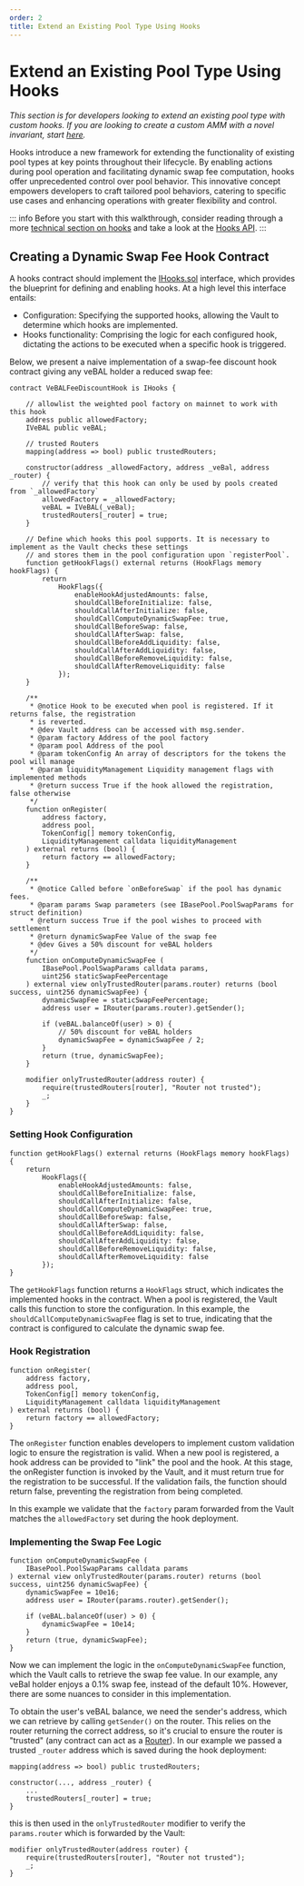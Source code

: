 ```yaml
---
order: 2
title: Extend an Existing Pool Type Using Hooks
---
```


# Extend an Existing Pool Type Using Hooks

_This section is for developers looking to extend an existing pool type with custom hooks. If you are looking to create a custom AMM with a novel invariant, start [here](/build-a-custom-amm/build-an-amm/create-custom-amm-with-novel-invariant.html)._

Hooks introduce a new framework for extending the functionality of existing pool types at key points throughout their lifecycle. By enabling actions during pool operation and facilitating dynamic swap fee computation, hooks offer unprecedented control over pool behavior. This innovative concept empowers developers to craft tailored pool behaviors, catering to specific use cases and enhancing operations with greater flexibility and control.

::: info
Before you start with this walkthrough, consider reading through a more [technical section on hooks](/concepts/core-concepts/hooks.html#hook-contracts) and take a look at the [Hooks API](/developer-reference/contracts/hooks-api.html).
:::

## Creating a Dynamic Swap Fee Hook Contract

A hooks contract should implement the [IHooks.sol](https://github.com/balancer/balancer-v3-monorepo/blob/main/pkg/interfaces/contracts/vault/IHooks.sol) interface, which provides the blueprint for defining and enabling hooks. At a high level this interface entails:
* Configuration: Specifying the supported hooks, allowing the Vault to determine which hooks are implemented.
* Hooks functionality: Comprising the logic for each configured hook, dictating the actions to be executed when a specific hook is triggered.

Below, we present a naive implementation of a swap-fee discount hook contract giving any veBAL holder a reduced swap fee:

```solidity
contract VeBALFeeDiscountHook is IHooks {

    // allowlist the weighted pool factory on mainnet to work with this hook
    address public allowedFactory;
    IVeBAL public veBAL;

    // trusted Routers
    mapping(address => bool) public trustedRouters;

    constructor(address _allowedFactory, address _veBal, address _router) {
        // verify that this hook can only be used by pools created from `_allowedFactory`
        allowedFactory = _allowedFactory;
        veBAL = IVeBAL(_veBal);
        trustedRouters[_router] = true;
    }

    // Define which hooks this pool supports. It is necessary to implement as the Vault checks these settings
    // and stores them in the pool configuration upon `registerPool`.
    function getHookFlags() external returns (HookFlags memory hookFlags) {
        return
            HookFlags({
                enableHookAdjustedAmounts: false,
                shouldCallBeforeInitialize: false,
                shouldCallAfterInitialize: false,
                shouldCallComputeDynamicSwapFee: true,
                shouldCallBeforeSwap: false,
                shouldCallAfterSwap: false,
                shouldCallBeforeAddLiquidity: false,
                shouldCallAfterAddLiquidity: false,
                shouldCallBeforeRemoveLiquidity: false,
                shouldCallAfterRemoveLiquidity: false
            });
    }

    /**
     * @notice Hook to be executed when pool is registered. If it returns false, the registration
     * is reverted.
     * @dev Vault address can be accessed with msg.sender.
     * @param factory Address of the pool factory
     * @param pool Address of the pool
     * @param tokenConfig An array of descriptors for the tokens the pool will manage
     * @param liquidityManagement Liquidity management flags with implemented methods
     * @return success True if the hook allowed the registration, false otherwise
     */
    function onRegister(
        address factory,
        address pool,
        TokenConfig[] memory tokenConfig,
        LiquidityManagement calldata liquidityManagement
    ) external returns (bool) {
        return factory == allowedFactory;
    }

    /**
     * @notice Called before `onBeforeSwap` if the pool has dynamic fees.
     * @param params Swap parameters (see IBasePool.PoolSwapParams for struct definition)
     * @return success True if the pool wishes to proceed with settlement
     * @return dynamicSwapFee Value of the swap fee
     * @dev Gives a 50% discount for veBAL holders
     */
    function onComputeDynamicSwapFee (
        IBasePool.PoolSwapParams calldata params,
        uint256 staticSwapFeePercentage
    ) external view onlyTrustedRouter(params.router) returns (bool success, uint256 dynamicSwapFee) {
        dynamicSwapFee = staticSwapFeePercentage;
        address user = IRouter(params.router).getSender();

        if (veBAL.balanceOf(user) > 0) {
            // 50% discount for veBAL holders
            dynamicSwapFee = dynamicSwapFee / 2;
        }
        return (true, dynamicSwapFee);
    }

    modifier onlyTrustedRouter(address router) {
        require(trustedRouters[router], "Router not trusted");
        _;
    }
}
```

### Setting Hook Configuration

```solidity
function getHookFlags() external returns (HookFlags memory hookFlags) {
    return
        HookFlags({
            enableHookAdjustedAmounts: false,
            shouldCallBeforeInitialize: false,
            shouldCallAfterInitialize: false,
            shouldCallComputeDynamicSwapFee: true,
            shouldCallBeforeSwap: false,
            shouldCallAfterSwap: false,
            shouldCallBeforeAddLiquidity: false,
            shouldCallAfterAddLiquidity: false,
            shouldCallBeforeRemoveLiquidity: false,
            shouldCallAfterRemoveLiquidity: false
        });
}
```

The `getHookFlags` function returns a `HookFlags` struct, which indicates the implemented hooks in the contract. When a pool is registered, the Vault calls this function to store the configuration. In this example, the `shouldCallComputeDynamicSwapFee` flag is set to true, indicating that the contract is configured to calculate the dynamic swap fee.

### Hook Registration

```solidity
function onRegister(
    address factory,
    address pool,
    TokenConfig[] memory tokenConfig,
    LiquidityManagement calldata liquidityManagement
) external returns (bool) {
    return factory == allowedFactory;
}
```

The `onRegister` function enables developers to implement custom validation logic to ensure the registration is valid. When a new pool is registered, a hook address can be provided to "link" the pool and the hook. At this stage, the onRegister function is invoked by the Vault, and it must return true for the registration to be successful. If the validation fails, the function should return false, preventing the registration from being completed.

In this example we validate that the `factory` param forwarded from the Vault matches the `allowedFactory` set during the hook deployment.

### Implementing the Swap Fee Logic

```solidity
function onComputeDynamicSwapFee (
    IBasePool.PoolSwapParams calldata params
) external view onlyTrustedRouter(params.router) returns (bool success, uint256 dynamicSwapFee) {
    dynamicSwapFee = 10e16;
    address user = IRouter(params.router).getSender();

    if (veBAL.balanceOf(user) > 0) {
        dynamicSwapFee = 10e14;
    }
    return (true, dynamicSwapFee);
}
```

Now we can implement the logic in the `onComputeDynamicSwapFee` function, which the Vault calls to retrieve the swap fee value. In our example, any veBal holder enjoys a 0.1% swap fee, instead of the default 10%. However, there are some nuances to consider in this implementation.

To obtain the user's veBAL balance, we need the sender's address, which we can retrieve by calling `getSender()` on the router. This relies on the router returning the correct address, so it's crucial to ensure the router is "trusted" (any contract can act as a [Router](/concepts/router/overview.html#routers)). In our example we passed a trusted `_router` address which is saved during the hook deployment:

```solidity
mapping(address => bool) public trustedRouters;

constructor(..., address _router) {
    ...
    trustedRouters[_router] = true;
}
```

this is then used in the `onlyTrustedRouter` modifier to verify the `params.router` which is forwarded by the Vault:

```solidity
modifier onlyTrustedRouter(address router) {
    require(trustedRouters[router], "Router not trusted");
    _;
}
```
